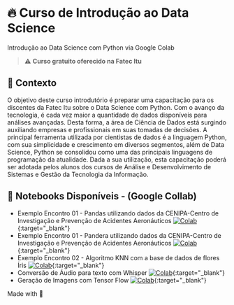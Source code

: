 # 🔥 Curso de Introdução ao Data Science

Introdução ao Data Science com Python via Google Colab

> ⚠️ **Curso gratuito oferecido na Fatec Itu**

## 🧠 Contexto

O objetivo deste curso introdutório é preparar uma capacitação para os discentes da Fatec Itu sobre o Data Science com Python. Com o avanço da tecnologia, é cada vez maior a quantidade de dados disponíveis para análises avançadas. Desta forma, a área de Ciência de Dados está surgindo auxiliando empresas e profissionais em suas tomadas de decisões. A principal ferramenta utilizada por cientistas de dados é a linguagem Python, com sua simplicidade e crescimento em diversos segmentos, além de Data Science, Python se consolidou como uma das principais linguagens de programação da atualidade.
Dada a sua utilização, esta capacitação poderá ser adotada pelos alunos dos cursos de Análise e Desenvolvimento de Sistemas e Gestão da Tecnologia da Informação. 

## 📔 Notebooks Disponíveis - (Google Collab)

* Exemplo Encontro 01 - Pandas utilizando dados da CENIPA-Centro de Investigação e Prevenção de Acidentes Aeronáuticos [![Colab](https://colab.research.google.com/assets/colab-badge.svg)](https://colab.research.google.com/drive/1-o71My61X8MmOGNsgZJiDLUR637ODnZ5?usp=sharing){:target="_blank"}
* Exemplo Encontro 01 - Pandera utilizando dados da CENIPA-Centro de Investigação e Prevenção de Acidentes Aeronáuticos [![Colab](https://colab.research.google.com/assets/colab-badge.svg)](https://colab.research.google.com/drive/1Xj2s14jgzqMQ4sd94LUU_wT0YvkDcJ06?usp=sharing){:target="_blank"}
* Exemplo Encontro 02 - Algoritmo KNN com a base de dados de flores Íris [![Colab](https://colab.research.google.com/assets/colab-badge.svg)](https://colab.research.google.com/drive/1vISMd1VbBx4jhBPCA9mIWte484F87LQC?usp=sharing){:target="_blank"}
* Conversão de Áudio para texto com Whisper [![Colab](https://colab.research.google.com/assets/colab-badge.svg)](https://colab.research.google.com/drive/1-qHJOvIEVWVnl12EoS-5vYnQdAYcQY9H?usp=sharing){:target="_blank"}
* Geração de Imagens com Tensor Flow [![Colab](https://colab.research.google.com/assets/colab-badge.svg)](https://colab.research.google.com/drive/1lEPpIhcXE7hdMsO1lFgDyzDyAqC-UlqB?usp=sharing){:target="_blank"}


Made with 💜
